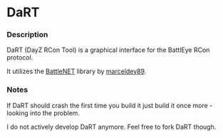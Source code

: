 # DaRT

### Description
DaRT (DayZ RCon Tool) is a graphical interface for the BattlEye RCon protocol.

It utilizes the [BattleNET](https://github.com/marceldev89/BattleNET) library by [marceldev89](https://github.com/marceldev89).

### Notes

If DaRT should crash the first time you build it just build it once more - looking into the problem.

I do not actively develop DaRT anymore. Feel free to fork DaRT though.
